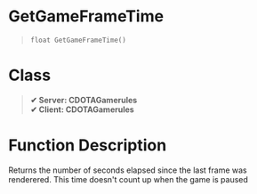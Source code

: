 # GetGameFrameTime
> `float GetGameFrameTime()`
# Class
> __✔ Server: CDOTAGamerules__  
> __✔ Client: CDOTAGamerules__  
# Function Description
Returns the number of seconds elapsed since the last frame was renderered. This time doesn't count up when the game is paused
